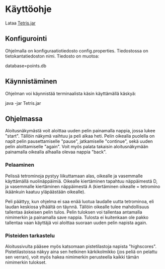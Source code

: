 # Käyttöohje

Lataa [Tetris.jar](https://github.com/Birgitt4/ot-htyo/releases/tag/1.0)

## Konfigurointi

Ohjelmalla on konfiguraatiotiedosto config.properties. Tiedostossa on tietokantatiedoston nimi. Tiedosto on muotoa:

database=points.db

## Käynnistäminen

Ohjelman voi käynnistää terminaalista käsin käyttämällä käskyä:

java -jar Tetris.jar

## Ohjelmassa

Aloitusnäkymästä voit aloittaa uuden pelin painamalla nappia, jossa lukee "start". Tällöin näkymä vaihtuu ja peli alkaa heti. Pelin oikealla puolella on napit pelin pausettamiselle "pause", jatkamiselle "continue", sekä uuden pelin aloittamiselle "again". Voit myös palata takaisin aloitusnäkymään painamalla oikealla alhaalla olevaa nappia "back".

### Pelaaminen
Pelissä tetrominoja pystyy liikuttamaan alas, oikealle ja vasemmalle käyttämällä nuolinäppäimiä. Oikealle kiertäminen tapahtuu näppäimestä D, ja vasemmalle kiertäminen näppäimestä A (kiertäminen oikealle = tetromino ikäänkuin kaatuu yläpäästään oikealle).

Peli päättyy, kun ohjelma ei saa enää luotua laudalle uutta tetrominoa, eli laudan keskiosa ylhäältä on täynnä. Tällöin oikealle tulee mahdollisuus tallentaa äskeisen pelin tulos. Pelin tuloksen voi tallentaa antamalla nimimerkin ja painamalla save nappia. Tulosta ei kuitenkaan ole pakko tallentaa vaan käyttäjä voi aloittaa suoraan uuden pelin napista again.

### Pisteiden tarkastelu
Aloitussivulta pääsee myös katsomaan pistetilastoja napista "highscores". Pistetilastoissa näkyy aina sen hetkinen kärkikolmikko (jos peliä on pelattu sen verran), voit myös hakea nimimerkin perusteella kaikki tämän nimimerkin tulokset.

